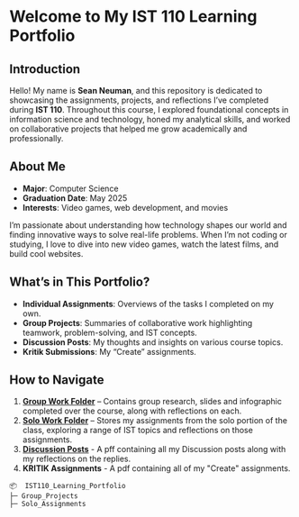 # Welcome to My IST 110 Learning Portfolio

## Introduction
Hello! My name is **Sean Neuman**, and this repository is dedicated to showcasing the assignments, projects, and reflections I’ve completed during **IST 110**. Throughout this course, I explored foundational concepts in information science and technology, honed my analytical skills, and worked on collaborative projects that helped me grow academically and professionally.

## About Me
- **Major**: Computer Science
- **Graduation Date**: May 2025
- **Interests**: Video games, web development, and movies  

I’m passionate about understanding how technology shapes our world and finding innovative ways to solve real-life problems. When I’m not coding or studying, I love to dive into new video games, watch the latest films, and build cool websites.

## What’s in This Portfolio?
- **Individual Assignments**: Overviews of the tasks I completed on my own.
- **Group Projects**: Summaries of collaborative work highlighting teamwork, problem-solving, and IST concepts.  
- **Discussion Posts**: My thoughts and insights on various course topics.  
- **Kritik Submissions**: My “Create” assignments. 

## How to Navigate
1. [**Group Work Folder**](Group_Projects) – Contains group research, slides and infographic completed over the course, along with reflections on each.
2. [**Solo Work Folder**](Solo_Assignments) – Stores my assignments from the solo portion of the class, exploring a range of IST topics and reflections on those assignments.
3. [**Discussion Posts**](Discussion_Posts_and_Reflections.pdf) - A pff containing all my Discussion posts along with my reflections on the replies.
4. **KRITIK Assignments** - A pdf containing all of my "Create" assignments.
```
📦  IST110_Learning_Portfolio 
├─ Group_Projects
├─ Solo_Assignments
```
